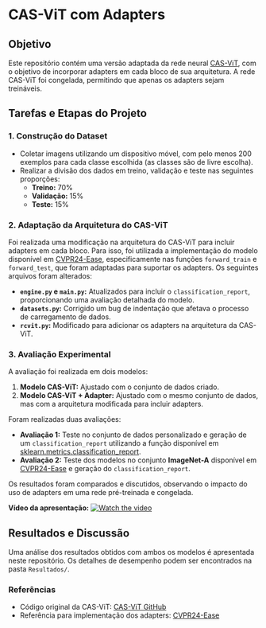 # CAS-ViT com Adapters

## Objetivo

Este repositório contém uma versão adaptada da rede neural [CAS-ViT](https://github.com/Tianfang-Zhang/CAS-ViT), com o objetivo de incorporar adapters em cada bloco de sua arquitetura. A rede CAS-ViT foi congelada, permitindo que apenas os adapters sejam treináveis.

## Tarefas e Etapas do Projeto

### 1. Construção do Dataset

- Coletar imagens utilizando um dispositivo móvel, com pelo menos 200 exemplos para cada classe escolhida (as classes são de livre escolha).
- Realizar a divisão dos dados em treino, validação e teste nas seguintes proporções:
  - **Treino:** 70%
  - **Validação:** 15%
  - **Teste:** 15%

### 2. Adaptação da Arquitetura do CAS-ViT

Foi realizada uma modificação na arquitetura do CAS-ViT para incluir adapters em cada bloco. Para isso, foi utilizada a implementação do modelo disponível em [CVPR24-Ease](https://github.com/sun-hailong/CVPR24-Ease), especificamente nas funções `forward_train` e `forward_test`, que foram adaptadas para suportar os adapters. Os seguintes arquivos foram alterados:

- **`engine.py` e `main.py`:** Atualizados para incluir o `classification_report`, proporcionando uma avaliação detalhada do modelo.
- **`datasets.py`:** Corrigido um bug de indentação que afetava o processo de carregamento de dados.
- **`rcvit.py`:** Modificado para adicionar os adapters na arquitetura da CAS-ViT.

### 3. Avaliação Experimental

A avaliação foi realizada em dois modelos:

1. **Modelo CAS-ViT:** Ajustado com o conjunto de dados criado.
2. **Modelo CAS-ViT + Adapter:** Ajustado com o mesmo conjunto de dados, mas com a arquitetura modificada para incluir adapters.

Foram realizadas duas avaliações:

- **Avaliação 1:** Teste no conjunto de dados personalizado e geração de um `classification_report` utilizando a função disponível em [sklearn.metrics.classification_report](https://scikit-learn.org/1.5/modules/generated/sklearn.metrics.classification_report.html).
- **Avaliação 2:** Teste dos modelos no conjunto **ImageNet-A** disponível em [CVPR24-Ease](https://github.com/sun-hailong/CVPR24-Ease) e geração do `classification_report`.

Os resultados foram comparados e discutidos, observando o impacto do uso de adapters em uma rede pré-treinada e congelada.

**Vídeo da apresentação:**
[![Watch the video](https://img.youtube.com/vi/cf7IQWrB6sE/hqdefault.jpg)](https://www.youtube.com/watch?v=cf7IQWrB6sE)


## Resultados e Discussão

Uma análise dos resultados obtidos com ambos os modelos é apresentada neste repositório. Os detalhes de desempenho podem ser encontrados na pasta `Resultados/`.

### Referências

- Código original da CAS-ViT: [CAS-ViT GitHub](https://github.com/Tianfang-Zhang/CAS-ViT)
- Referência para implementação dos adapters: [CVPR24-Ease](https://github.com/sun-hailong/CVPR24-Ease)
